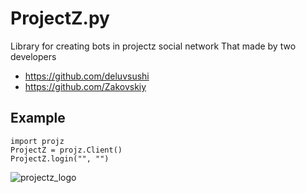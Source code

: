 # ProjectZ.py
Library for creating bots in projectz social network
That made by two developers
- https://github.com/deluvsushi
- https://github.com/Zakovskiy

## Example
```python3
import projz
ProjectZ = projz.Client()
ProjectZ.login("", "")
```

![projectz_logo](https://www.projz.com/static/media/cover.8ca143fb.png)
